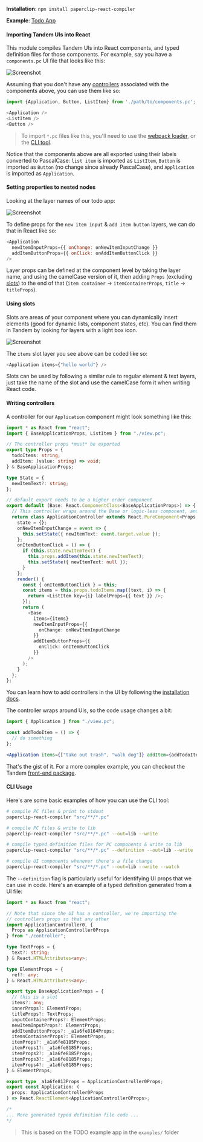 **Installation**: `npm install paperclip-react-compiler`

**Example**: [Todo App](./examples/todos)

#### Importing Tandem UIs into React

This module compiles Tandem UIs into React components, and typed definition files for those components. For example, say you have a `components.pc` UI file that looks like this:

![Screenshot](./assets/app-screenshot.png)

Assuming that you don't have any [controllers](#adding-controllers) associated with the components above, you can use them like so:

```javascript
import {Application, Button, ListItem} from './path/to/components.pc';

<Application />
<ListItem />
<Button />
```

> To import `*.pc` files like this, you'll need to use the [webpack loader](../paperclip-react-loader), or the [CLI tool](#cli-usage).

Notice that the components above are all exported using their labels converted to PascalCase: `list item` is imported as `ListItem`, `Button` is imported as `Button` (no change since already PascalCase), and `Application` is imported as `Application`.

#### Setting properties to nested nodes

Looking at the layer names of our todo app:

![Screenshot](./assets/layers.png)

To define props for the `new item input` & `add item button` layers, we can do that in React like so:

```javascript
<Application
  newItemInputProps={{ onChange: onNewItemInputChange }}
  addItemButtonProps={{ onClick: onAddItemButtonClick }}
/>
```

Layer props can be defined at the component level by taking the layer name, and using the camelCase version of it, then adding `Props` (excluding [slots](#using-slots)) to the end of that (`item container` -> `itemContainerProps`, `title` -> `titleProps`).

#### Using slots

Slots are areas of your component where you can dynamically insert elements (good for dynamic lists, component states, etc). You can find them in Tandem by looking for layers with a light box icon.

![Screenshot](./assets/slot-ui.png)

The `items` slot layer you see above can be coded like so:

```javascript
<Application items={"hello world"} />
```

Slots can be used by following a similar rule to regular element & text layers, just take the name of the slot and use the camelCase form it when writing React code.

#### Writing controllers

A controller for our `Application` component might look something like this:

```typescript
import * as React from "react";
import { BaseApplicationProps, ListItem } from "./view.pc";

// The controller props *must* be exported
export type Props = {
  todoItems: string;
  addItem: (value: string) => void;
} & BaseApplicationProps;

type State = {
  newItemText?: string;
};

// default export needs to be a higher order component
export default (Base: React.ComponentClass<BaseApplicationProps>) => {
  // This controller wraps around the Base or logic-less component, and adds behavior to it.
  return class ApplicationController extends React.PureComponent<Props, State> {
    state = {};
    onNewItemInputChange = event => {
      this.setState({ newItemText: event.target.value });
    };
    onItemButtonClick = () => {
      if (this.state.newItemText) {
        this.props.addItem(this.state.newItemText);
        this.setState({ newItemText: null });
      }
    };
    render() {
      const { onItemButtonClick } = this;
      const items = this.props.todoItems.map((text, i) => {
        return <ListItem key={i} labelProps={{ text }} />;
      });
      return (
        <Base
          items={items}
          newItemInputProps={{
            onChange: onNewItemInputChange
          }}
          addItemButtonProps={{
            onClick: onItemButtonClick
          }}
        />
      );
    }
  };
};
```

You can learn how to add controllers in the UI by following the [installation docs](../docs/installation.md).

The controller wraps around UIs, so the code usage changes a bit:

```jsx
import { Application } from "./view.pc";

const addTodoItem = () => {
  // do something
};

<Application items={["take out trash", "walk dog"]} addItem={addTodoItem} />;
```

That's the gist of it. For a more complex example, you can checkout the Tandem [front-end package](../front-end/src/components).

#### CLI Usage

Here's are some basic examples of how you can use the CLI tool:

```bash
# compile PC files & print to stdout
paperclip-react-compiler "src/**/*.pc"

# compile PC files & write to lib
paperclip-react-compiler "src/**/*.pc" --out=lib --write

# compile typed definition files for PC components & write to lib
paperclip-react-compiler "src/**/*.pc" --definition --out=lib --write

# compile UI components whenever there's a file change
paperclip-react-compiler "src/**/*.pc" --out=lib --write --watch
```

The `--definition` flag is particularly useful for identifying UI props that we can use in code. Here's an example of a typed definition generated from a UI file:

```typescript
import * as React from "react";

// Note that since the UI has a controller, we're importing the
// controllers props so that any other
import ApplicationController0, {
  Props as ApplicationController0Props
} from "./controller";

type TextProps = {
  text?: string;
} & React.HTMLAttributes<any>;

type ElementProps = {
  ref?: any;
} & React.HTMLAttributes<any>;

export type BaseApplicationProps = {
  // this is a slot
  items?: any;
  innerProps?: ElementProps;
  titleProps?: TextProps;
  inputContainerProps?: ElementProps;
  newItemInputProps?: ElementProps;
  addItemButtonProps?: _a1a6fe8164Props;
  itemsContainerProps?: ElementProps;
  itemProps?: _a1a6fe8185Props;
  itemProps1?: _a1a6fe8185Props;
  itemProps2?: _a1a6fe8185Props;
  itemProps3?: _a1a6fe8185Props;
  itemProps4?: _a1a6fe8185Props;
} & ElementProps;

export type _a1a6fe813Props = ApplicationController0Props;
export const Application: (
  props: ApplicationController0Props
) => React.ReactElement<ApplicationController0Props>;

/*
... More generated typed definition file code ...
*/
```

> This is based on the TODO example app in the `examples/` folder
